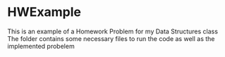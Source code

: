 # HWExample
This is an example of a Homework Problem for my Data Structures class
The folder contains some necessary files to run the code as well as the implemented probelem
